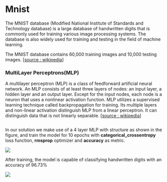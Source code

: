# Mnist
The MNIST database (Modified National Institute of Standards and Technology database) is a large database of handwritten digits that is commonly used for training various image processing systems. The database is also widely used for training and testing in the field of machine learning.

The MNIST database contains 60,000 training images and 10,000 testing images.
[[source : wikipedia](https://en.wikipedia.org/wiki/MNIST_database)]
<img scr = "images/img-1">

### MultiLayer Perceptrons(MLP)
A multilayer perceptron (MLP) is a class of feedforward artificial neural network. An MLP consists of at least three layers of nodes: an input layer, a hidden layer and an output layer. Except for the input nodes, each node is a neuron that uses a nonlinear activation function. MLP utilizes a supervised learning technique called backpropagation for training. Its multiple layers and non-linear activation distinguish MLP from a linear perceptron. It can distinguish data that is not linearly separable. 
[[source : wikipedia](https://en.wikipedia.org/wiki/Multilayer_perceptron)]

<img scr = "images/img-2">

In our solution we make use of a 4 layer MLP with structure as shown in the figure, and train the model for 10 epochs with **categorical_crossentropy** loss function,  **rmsprop** optimizer and **accuracy** as metric.

<img src = "images/img-3">

After training, the model is capable of classifying handwritten digits with an accuracy of 96.73%

<img src = "images/img-4">
